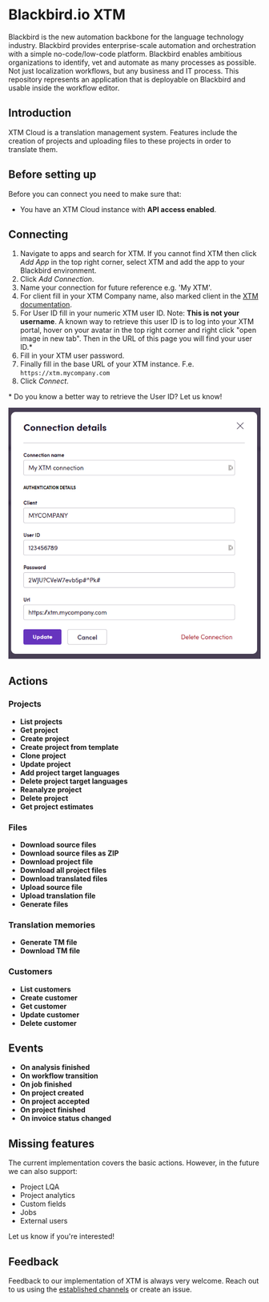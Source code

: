 # Blackbird.io XTM

Blackbird is the new automation backbone for the language technology industry. Blackbird provides enterprise-scale automation and orchestration with a simple no-code/low-code platform. Blackbird enables ambitious organizations to identify, vet and automate as many processes as possible. Not just localization workflows, but any business and IT process. This repository represents an application that is deployable on Blackbird and usable inside the workflow editor.

## Introduction

<!-- begin docs -->

XTM Cloud is a translation management system. Features include the creation of projects and uploading files to these projects in order to translate them.

## Before setting up

Before you can connect you need to make sure that:

- You have an XTM Cloud instance with **API access enabled**.

## Connecting

1. Navigate to apps and search for XTM. If you cannot find XTM then click _Add App_ in the top right corner, select XTM and add the app to your Blackbird environment.
2. Click _Add Connection_.
3. Name your connection for future reference e.g. 'My XTM'.
4. For client fill in your XTM Company name, also marked client in the [XTM documentation](https://api.xtm-cloud.com/rest-api/#tag/XTM-Basic/operation/generateToken).
5. For User ID fill in your numeric XTM user ID. Note: **This is not your username**. A known way to retrieve this user ID is to log into your XTM portal, hover on your avatar in the top right corner and right click "open image in new tab". Then in the URL of this page you will find your user ID.\*
6. Fill in your XTM user password.
7. Finally fill in the base URL of your XTM instance. F.e. `https://xtm.mycompany.com`
8. Click _Connect_.

\* Do you know a better way to retrieve the User ID? Let us know!

![connecting](image/README/1693487780830.png)

## Actions

### Projects

- **List projects**
- **Get project**
- **Create project**
- **Create project from template**
- **Clone project**
- **Update project**
- **Add project target languages**
- **Delete project target languages**
- **Reanalyze project**
- **Delete project**
- **Get project estimates**

### Files

- **Download source files**
- **Download source files as ZIP**
- **Download project file**
- **Download all project files**
- **Download translated files**
- **Upload source file**
- **Upload translation file**
- **Generate files**

### Translation memories

- **Generate TM file**
- **Download TM file**

### Customers

- **List customers**
- **Create customer**
- **Get customer**
- **Update customer**
- **Delete customer**

## Events

- **On analysis finished**
- **On workflow transition**
- **On job finished**
- **On project created**
- **On project accepted**
- **On project finished**
- **On invoice status changed**

## Missing features

The current implementation covers the basic actions. However, in the future we can also support:

- Project LQA
- Project analytics
- Custom fields
- Jobs
- External users

Let us know if you're interested!

## Feedback

Feedback to our implementation of XTM is always very welcome. Reach out to us using the [established channels](https://www.blackbird.io/) or create an issue.

<!-- end docs -->